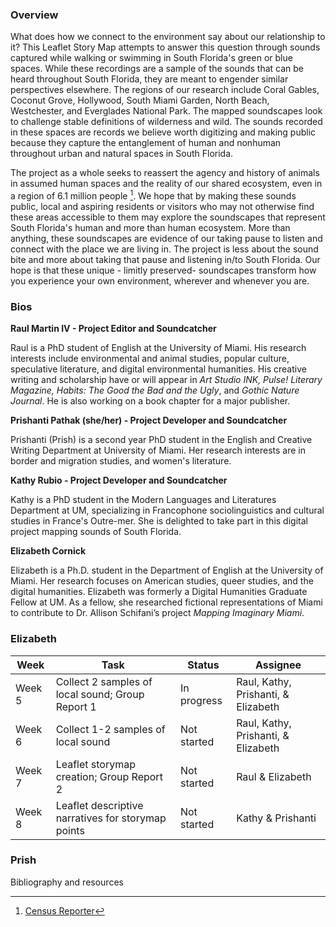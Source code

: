### Overview

What does how we connect to the environment say about our relationship to it? This Leaflet Story Map attempts to answer this question through sounds captured while walking or swimming in South Florida's green or blue spaces. While these recordings are a sample of the sounds that can be heard throughout South Florida, they are meant to engender similar perspectives elsewhere. The regions of our research include Coral Gables, Coconut Grove, Hollywood, South Miami Garden, North Beach, Westchester, and Everglades National Park. The mapped soundscapes look to challenge stable definitions of wilderness and wild. The sounds recorded in these spaces are records we believe worth digitizing and making public because they capture the entanglement of human and nonhuman throughout urban and natural spaces in South Florida.

The project as a whole seeks to reassert the agency and history of animals in assumed human spaces and the reality of our shared ecosystem, even in a region of 6.1 million people [^1]. We hope that by making these sounds public, local and aspiring residents or visitors who may not otherwise find these areas accessible to them may explore the soundscapes that represent South Florida's human and more than human ecosystem. More than anything, these soundscapes are evidence of our taking pause to listen and connect with the place we are living in. The project is less about the sound bite and more about taking that pause and listening in/to South Florida. Our hope is that these unique - limitly preserved- soundscapes transform how you experience your own environment, wherever and whenever you are. 

[^1]:[Census Reporter](https://censusreporter.org/profiles/31000US33100-miami-fort-lauderdale-west-palm-beach-fl-metro-area/)


### Bios

**Raul Martin IV - Project Editor and Soundcatcher** 

Raul is a PhD student of English at the University of Miami. His research interests include environmental and animal studies, popular culture, speculative literature, and digital environmental humanities. His creative writing and scholarship have or will appear in _Art Studio INK, Pulse! Literary Magazine, Habits: The Good the Bad and the Ugly_, and _Gothic Nature Journal_. He is also working on a book chapter for a major publisher.

**Prishanti Pathak (she/her) - Project Developer and Soundcatcher**

Prishanti (Prish) is a second year PhD student in the English and Creative Writing Department at University of Miami. Her research interests are in border and migration studies, and women's literature. 

**Kathy Rubio - Project Developer and Soundcatcher**

Kathy is a PhD student in the Modern Languages and Literatures Department at UM, specializing in Francophone sociolinguistics and cultural studies in France's Outre-mer. She is delighted to take part in this digital project mapping sounds of South Florida.

**Elizabeth Cornick**

Elizabeth is a Ph.D. student in the Department of English at the University of Miami. Her research focuses on American studies, queer studies, and the digital humanities. Elizabeth was formerly a Digital Humanities Graduate Fellow at UM. As a fellow, she researched fictional representations of Miami to contribute to Dr. Allison Schifani’s project _Mapping Imaginary Miami_.

### Elizabeth 
| Week | Task | Status | Assignee |
| ------------- | ------------- | ------------- | ------------- |
| Week 5 | Collect 2 samples of local sound; Group Report 1 | In progress | Raul, Kathy, Prishanti, & Elizabeth |
| Week 6 | Collect 1-2 samples of local sound | Not started | Raul, Kathy, Prishanti, & Elizabeth |
| Week 7 | Leaflet storymap creation; Group Report 2 | Not started | Raul & Elizabeth |
| Week 8 | Leaflet descriptive narratives for storymap points | Not started | Kathy & Prishanti |

### Prish
Bibliography and resources

